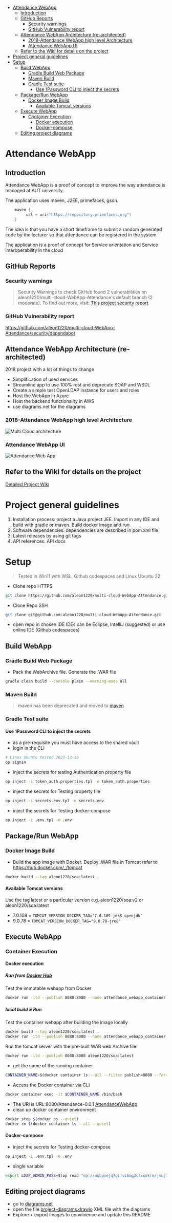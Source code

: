 - [Attendance WebApp](#attendance-webapp)
  - [Introduction](#introduction)
  - [GitHub Reports](#github-reports)
    - [Security warnings](#security-warnings)
    - [GitHub Vulnerability report](#github-vulnerability-report)
  - [Attendance WebApp Architecture (re-architected)](#attendance-webapp-architecture-re-architected)
    - [2018-Attendance WebApp high level Architecture](#2018-attendance-webapp-high-level-architecture)
    - [Attendance WebApp UI](#attendance-webapp-ui)
  - [Refer to the Wiki for details on the project](#refer-to-the-wiki-for-details-on-the-project)
- [Project general guidelines](#project-general-guidelines)
- [Setup](#setup)
  - [Build WebApp](#build-webapp)
    - [Gradle Build Web Package](#gradle-build-web-package)
    - [Maven Build](#maven-build)
    - [Gradle Test suite](#gradle-test-suite)
      - [Use 1Password CLI to inject the secrets](#use-1password-cli-to-inject-the-secrets)
  - [Package/Run WebApp](#packagerun-webapp)
    - [Docker Image Build](#docker-image-build)
      - [Available Tomcat versions](#available-tomcat-versions)
  - [Execute WebApp](#execute-webapp)
    - [Container Execution](#container-execution)
      - [Docker execution](#docker-execution)
      - [Docker-compose](#docker-compose)
  - [Editing project diagrams](#editing-project-diagrams)

# Attendance WebApp

## Introduction

Attendance WebApp is a proof of concept to improve the way attendance is managed at AUT university.

The application uses maven, J2EE, primefaces, gson.
```kotlin
    maven {
         url = uri("https://repository.primefaces.org")
    }
```
The idea is that you have a short timeframe to submit a random generated code by the lecturer so that attendance can be registered in the system.

The application is a proof of concept for Service orientation and Service interoperability in the cloud

## GitHub Reports
### Security warnings
> Security Warnings to check
GitHub found 2 vulnerabilities on aleon1220/multi-cloud-WebApp-Attendance's default branch (2 moderate).
To find out more, visit:
[This project security report](https://github.com/aleon1220/multi-cloud-WebApp-Attendance/security)
### GitHub Vulnerability report
https://github.com/aleon1220/multi-cloud-WebApp-Attendance/security/dependabot

## Attendance WebApp Architecture (re-architected)

2018 project with a lot of things to change

* Simplification of used services
* Streamline app to use 100% rest and deprecate SOAP and WSDL
* Create a simple test OpenLDAP instance for users and roles
* Host the WebApp in Azure
* Host the backend functionality in AWS
* use diagrams.net for the diagrams

### 2018-Attendance WebApp high level Architecture

![Multi Cloud architecture](https://imgur.com/LDVqx71.jpg)

### Attendance WebApp UI

![Attendance Web App](https://github.com/aleon1220/multi-cloud-AttendWebApp/wiki/images/2018/05/random-code-generation.png)

## Refer to the Wiki for details on the project

[Detailed Project Wiki][95f44386]

  [95f44386]: https://github.com/aleon1220/multi-cloud-AttendWebApp/wiki/4-Architecture-and-Technical-Design "Project Wiki"

# Project general guidelines

1. Installation process: project a Java project JEE. Import in any IDE and build with gradle or maven. Build docker image and run
2. Software dependencies: dependencies are described in pom.xml file
3. Latest releases by using git tags
4. API references. API docs

# Setup
> Tested in Win11 with WSL, Github codespaces and Linux Ubuntu 22

- Clone repo HTTPS
```bash
git clone https://github.com/aleon1220/multi-cloud-WebApp-Attendance.git
```
- Clone Repo SSH
```bash
git clone git@github.com:aleon1220/multi-cloud-WebApp-Attendance.git
```
- open repo in chosen IDE
IDEs can be Eclipse, IntelliJ (suggested) or use online IDE (Github codespaces)

## Build WebApp
### Gradle Build Web Package
- Pack the WebArchive file. Generate the .WAR file
``` bash
gradle clean build --console plain --warning-mode all
```

### Maven Build
> maven has been deprecated and moved to [maven](./maven)

### Gradle Test suite
#### Use 1Password CLI to inject the secrets
- as a pre-requisite you must have access to the shared vault
- login in the CLI
```bash
# Linux Ubuntu tested 2023-12-10
op signin
```
- inject the secrets for testing Authentication property file
```bash
op inject -i token_auth.properties.tpl -o token_auth.properties
```

- inject the secrets for Testing property file
```bash
op inject -i secrets.env.tpl -o secrets.env
```

- inject the secrets for Testing docker-compose
```bash
op inject -i .env.tpl -o .env
```

## Package/Run WebApp
### Docker Image Build
- Build the app image with Docker. Deploy .WAR file in Tomcat
refer to https://hub.docker.com/_/tomcat
```bash
docker build --tag aleon1220/soa:latest .
```

#### Available Tomcat versions
Use the tag latest or a particular version e.g. aleon1220/soa:v2 or aleon1220/soa:latest
- 7.0.109 = `TOMCAT_VERSION_DOCKER_TAG="7.0.109-jdk8-openjdk"`
- 9.0.78  = `TOMCAT_VERSION_DOCKER_TAG="9.0.78-jre8"`

## Execute WebApp
### Container Execution
#### Docker execution

##### Run from [Docker Hub](https://hub.docker.com/repository/docker/aleon1220/soa/general)
Test the immutable webapp from Docker
```bash
docker run -itd --publish 8080:8080 --name attendance_webapp_container aleon1220/soa:latest
```

##### local build & Run 
Test the container webapp after building the image locally
```bash
docker build --tag aleon1220/soa:latest .
docker run -itd --publish 8080:8080 --name attendance_webapp_container aleon1220/soa:latest
```
Run the tomcat server with the pre-built WAR web Archive file
```bash
docker run -itd --publish 8080:8080 aleon1220/soa:latest
```
- get the name of the running container
``` bash
CONTAINER_NAME=$(docker container ls --all --filter publish=8080 --format "{{.Names}}")
```
- Access the Docker container via CLI
```bash
docker container exec -it $CONTAINER_NAME /bin/bash
```
- The URl is URL:8080/Attendance-0.0.1 [AttendanceWebApp](http://localhost:8080/AttendanceWebApp)
- clean up docker container environment
``` bash
docker stop $(docker ps --quiet)
docker rm $(docker container ls --all --quiet)
```

#### Docker-compose
- inject the secrets for Testing docker-compose
```bash
op inject -i .env.tpl -o .env
```
- single variable
```bash
export LDAP_ADMIN_PASS=$(op read "op://uqbpxejq7gifvi6mg3c7xxokre/jvuj7juvlxlg7delckucvidqhi/password")
```

## Editing project diagrams
- go to [diagrams.net](https://app.diagrams.net/?src=about)
- open the file [project-diagrams.drawio](./project-diagrams.drawio) XML file with the diagrams
- Explore > export images to convinience and update this README
